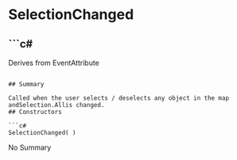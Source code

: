 # SelectionChanged

## ```c#
Derives from EventAttribute
```

## Summary

Called when the user selects / deselects any object in the map andSelection.Allis changed.
## Constructors

```c#
SelectionChanged( ) 
```
No Summary
